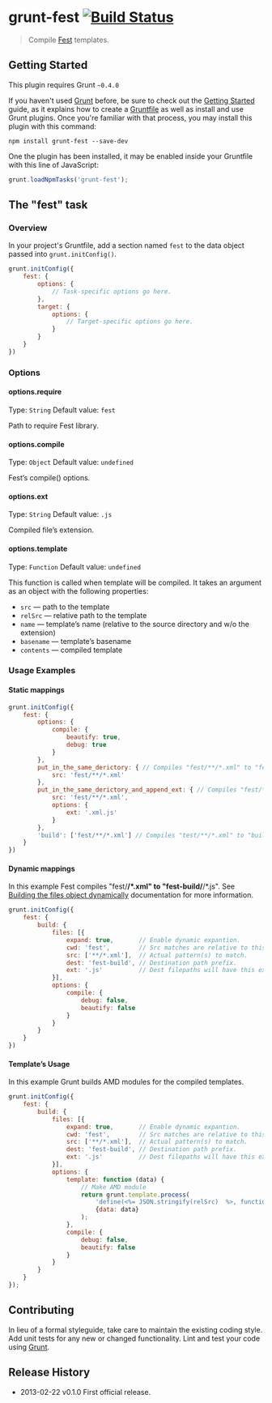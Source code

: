 # grunt-fest [![Build Status](https://travis-ci.org/eprev/grunt-fest.png)](https://travis-ci.org/eprev/grunt-fest)

> Compile [Fest](https://github.com/mailru/fest) templates.

## Getting Started

This plugin requires Grunt `~0.4.0`

If you haven't used [Grunt](http://gruntjs.com/) before, be sure to check out the [Getting Started](http://gruntjs.com/getting-started) guide, as it explains how to create a [Gruntfile](http://gruntjs.com/sample-gruntfile) as well as install and use Grunt plugins. Once you're familiar with that process, you may install this plugin with this command:

```shell
npm install grunt-fest --save-dev
```

One the plugin has been installed, it may be enabled inside your Gruntfile with this line of JavaScript:

```js
grunt.loadNpmTasks('grunt-fest');
```

## The "fest" task

### Overview

In your project's Gruntfile, add a section named `fest` to the data object passed into `grunt.initConfig()`.

```js
grunt.initConfig({
    fest: {
        options: {
            // Task-specific options go here.
        },
        target: {
            options: {
                // Target-specific options go here.
            }
        }
    }
})
```

### Options

#### options.require

Type: `String`
Default value: `fest`

Path to require Fest library.

#### options.compile

Type: `Object`
Default value: `undefined`

Fest’s compile() options.

#### options.ext

Type: `String`
Default value: `.js`

Compiled file’s extension.

#### options.template

Type: `Function`
Default value: `undefined`

This function is called when template will be compiled. It takes an argument as an object with the following properties:

* `src` — path to the template
* `relSrc` — relative path to the template
* `name` — template’s name (relative to the source directory and w/o the extension)
* `basename` — template’s basename
* `contents` — compiled template

### Usage Examples

#### Static mappings

```js
grunt.initConfig({
    fest: {
        options: {
            compile: {
                beautify: true,
                debug: true
            }
        },
        put_in_the_same_derictory: { // Compiles "fest/**/*.xml" to "fest/**/*.js"
            src: 'fest/**/*.xml'
        },
        put_in_the_same_derictory_and_append_ext: { // Compiles "fest/**/*.xml" to "fest/**/*.xml.js"
            src: 'fest/**/*.xml',
            options: {
                ext: '.xml.js'
            }
        },
        'build': ['fest/**/*.xml'] // Compiles "test/**/*.xml" to "build/fest/**/*.js"
    }
})
```

#### Dynamic mappings

In this example Fest compiles "fest/**/*.xml" to "fest-build/**/*.js". See [Building the files object dynamically](http://gruntjs.com/configuring-tasks#building-the-files-object-dynamically) documentation for more information.

```js
grunt.initConfig({
    fest: {
        build: {
            files: [{
                expand: true,       // Enable dynamic expantion.
                cwd: 'fest',        // Src matches are relative to this path.
                src: ['**/*.xml'],  // Actual pattern(s) to match.
                dest: 'fest-build', // Destination path prefix.
                ext: '.js'          // Dest filepaths will have this extension.
            }],
            options: {
                compile: {
                    debug: false,
                    beautify: false
                }
            }
        }
    }
})
```

#### Template’s Usage

In this example Grunt builds AMD modules for the compiled templates.

```js
grunt.initConfig({
    fest: {
        build: {
            files: [{
                expand: true,       // Enable dynamic expantion.
                cwd: 'fest',        // Src matches are relative to this path.
                src: ['**/*.xml'],  // Actual pattern(s) to match.
                dest: 'fest-build', // Destination path prefix.
                ext: '.js'          // Dest filepaths will have this extension.
            }],
            options: {
                template: function (data) {
                    // Make AMD module
                    return grunt.template.process(
                        'define(<%= JSON.stringify(relSrc)  %>, function () { return <%= contents %> ; });',
                        {data: data}
                    );
                },
                compile: {
                    debug: false,
                    beautify: false
                }
            }
        }
    }
});
```

## Contributing

In lieu of a formal styleguide, take care to maintain the existing coding style. Add unit tests for any new or changed functionality. Lint and test your code using [Grunt](http://gruntjs.com/).

## Release History

* 2013-02-22  v0.1.0  First official release.
